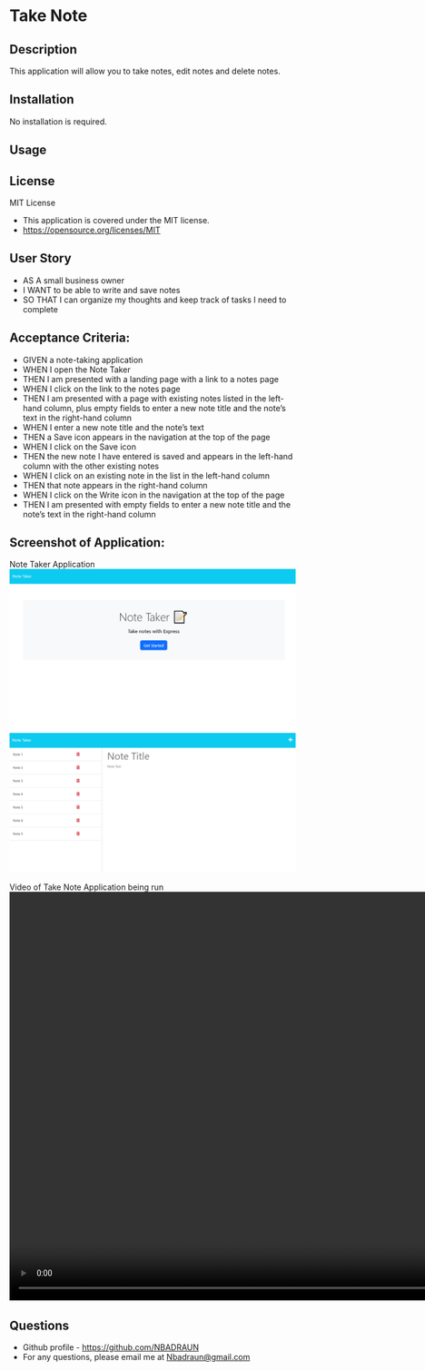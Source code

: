 # Take Note

## Description
This application will allow you to take notes, edit notes and delete notes.  

## Installation
No installation is required.  


## Usage


## License
MIT License
- This application is covered under the MIT license. 
- https://opensource.org/licenses/MIT


## User Story
- AS A small business owner 
- I WANT to be able to write and save notes 
- SO THAT I can organize my thoughts and keep track of tasks I need to complete 

## Acceptance Criteria: 
- GIVEN a note-taking application
- WHEN I open the Note Taker
- THEN I am presented with a landing page with a link to a notes page
- WHEN I click on the link to the notes page
- THEN I am presented with a page with existing notes listed in the left-hand column, plus empty fields to enter a new note title and the note’s text in the right-hand column
- WHEN I enter a new note title and the note’s text
- THEN a Save icon appears in the navigation at the top of the page
- WHEN I click on the Save icon
- THEN the new note I have entered is saved and appears in the left-hand column with the other existing notes
- WHEN I click on an existing note in the list in the left-hand column
- THEN that note appears in the right-hand column
- WHEN I click on the Write icon in the navigation at the top of the page
- THEN I am presented with empty fields to enter a new note title and the note’s text in the right-hand column

## Screenshot of Application:  

Note Taker Application <br>
<img src="public\assets\appphotos\picture1.PNG" alt="Picture of the Take Note Application">
<img src="public\assets\appphotos\picture2.PNG" alt="Picture of the Take Note Application">

Video of Take Note Application being run <br>
<video width="1080" height="720" controls><source src="public\assets\appphotos\takenotevideo.webm" type="video/mp4">
</video>



## Questions 
- Github profile - https://github.com/NBADRAUN
- For any questions, please email me at Nbadraun@gmail.com

